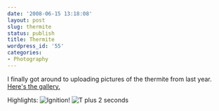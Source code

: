 ```yaml
---
date: '2008-06-15 13:18:08'
layout: post
slug: thermite
status: publish
title: Thermite
wordpress_id: '55'
categories:
- Photography
---
```


I finally got around to uploading pictures of the thermite from last year. [Here's the gallery.](/photos/thermite/)

Highlights:
![Ignition!](/photos/thermite/p1010013_crop.jpg)
![T plus 2 seconds](/photos/thermite/p1010014_crop.jpg)

